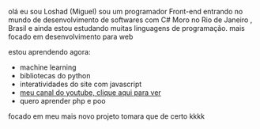 olá eu sou Loshad (Miguel)
sou um programador Front-end  entrando  no mundo de desenvolvimento de softwares com C#
Moro no Rio de Janeiro , Brasil
e ainda estou estudando  muitas linguagens de programação.
mais focado em desenvolvimento para  web 

estou  aprendendo agora:
* machine learning
* bibliotecas do python 
* interatividades do site com javascript
* [meu canal do youtube, clique aqui para ver](https://www.youtube.com/channel/UCBITyx_njlrhlt0Rj6R0-LQ)
* quero aprender php e poo

focado em meu mais novo projeto tomara que de certo kkkk
